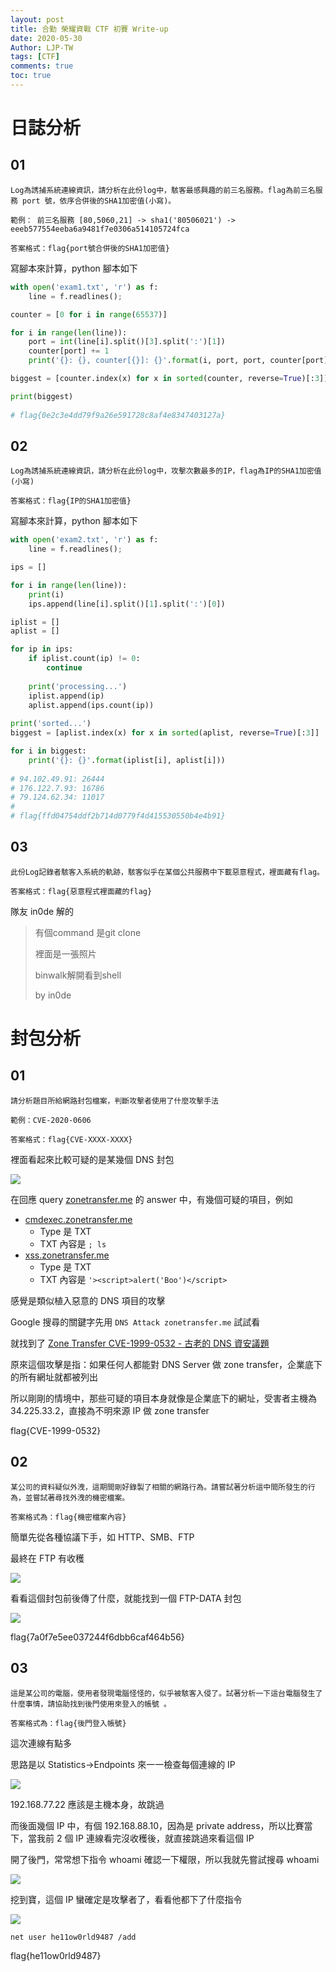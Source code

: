 ```yaml
---
layout: post
title: 合勤 榮耀資戰 CTF 初賽 Write-up
date: 2020-05-30
Author: LJP-TW
tags: [CTF]
comments: true
toc: true
---
```


# 日誌分析
## 01
```
Log為誘捕系統連線資訊，請分析在此份log中，駭客最感興趣的前三名服務。flag為前三名服務 port 號，依序合併後的SHA1加密值(小寫)。

範例： 前三名服務 [80,5060,21] -> sha1('80506021') -> eeeb577554eeba6a9481f7e0306a514105724fca

答案格式：flag{port號合併後的SHA1加密值}
```

寫腳本來計算，python 腳本如下
```python
with open('exam1.txt', 'r') as f:
    line = f.readlines();

counter = [0 for i in range(65537)]

for i in range(len(line)):
    port = int(line[i].split()[3].split(':')[1])
    counter[port] += 1
    print('{}: {}, counter[{}]: {}'.format(i, port, port, counter[port]))

biggest = [counter.index(x) for x in sorted(counter, reverse=True)[:3]]

print(biggest)
    
# flag{0e2c3e4dd79f9a26e591728c8af4e8347403127a}
```

## 02
```
Log為誘捕系統連線資訊，請分析在此份log中，攻擊次數最多的IP，flag為IP的SHA1加密值(小寫)

答案格式：flag{IP的SHA1加密值}
```
寫腳本來計算，python 腳本如下
```python
with open('exam2.txt', 'r') as f:
    line = f.readlines();

ips = []

for i in range(len(line)):
    print(i)
    ips.append(line[i].split()[1].split(':')[0])

iplist = []
aplist = []

for ip in ips:
    if iplist.count(ip) != 0:
        continue
    
    print('processing...')
    iplist.append(ip)
    aplist.append(ips.count(ip))
    
print('sorted...')
biggest = [aplist.index(x) for x in sorted(aplist, reverse=True)[:3]]

for i in biggest:
    print('{}: {}'.format(iplist[i], aplist[i]))
    
# 94.102.49.91: 26444
# 176.122.7.93: 16786
# 79.124.62.34: 11017
#
# flag{ffd04754ddf2b714d0779f4d415530550b4e4b91}
```

## 03
```
此份Log記錄者駭客入系統的軌跡，駭客似乎在某個公共服務中下載惡意程式，裡面藏有flag。

答案格式：flag{惡意程式裡面藏的flag}
```
隊友 in0de 解的

> 有個command 是git clone
>
> 裡面是一張照片
>
> binwalk解開看到shell
>
> by in0de

# 封包分析
## 01
```
請分析題目所給網路封包檔案，判斷攻擊者使用了什麼攻擊手法

範例：CVE-2020-0606

答案格式：flag{CVE-XXXX-XXXX}
```

裡面看起來比較可疑的是某幾個 DNS 封包

![](https://raw.githubusercontent.com/LJP-TW/CTF/master/zyxel-2020/img/packet01.png)

在回應 query [zonetransfer.me](#) 的 answer 中，有幾個可疑的項目，例如
- [cmdexec.zonetransfer.me](#)
    - Type 是 TXT
    - TXT 內容是 `; ls`
- [xss.zonetransfer.me](#)
    - Type 是 TXT
    - TXT 內容是 `'><script>alert('Boo')</script>`

感覺是類似植入惡意的 DNS 項目的攻擊

Google 搜尋的關鍵字先用 `DNS Attack zonetransfer.me` 試試看

就找到了 [Zone Transfer CVE-1999-0532 - 古老的 DNS 資安議題](https://devco.re/blog/2014/05/05/zone-transfer-CVE-1999-0532-an-old-dns-security-issue/)

原來這個攻擊是指：如果任何人都能對 DNS Server 做 zone transfer，企業底下的所有網址就都被列出

所以剛剛的情境中，那些可疑的項目本身就像是企業底下的網址，受害者主機為 34.225.33.2，直接為不明來源 IP 做 zone transfer

flag{CVE-1999-0532}

## 02
```
某公司的資料疑似外洩，這期間剛好錄製了相關的網路行為。請嘗試著分析這中間所發生的行為，並嘗試著尋找外洩的機密檔案。

答案格式為：flag{機密檔案內容}
```

簡單先從各種協議下手，如 HTTP、SMB、FTP

最終在 FTP 有收穫

![](https://raw.githubusercontent.com/LJP-TW/CTF/master/zyxel-2020/img/packet02.png)

看看這個封包前後傳了什麼，就能找到一個 FTP-DATA 封包

![](https://raw.githubusercontent.com/LJP-TW/CTF/master/zyxel-2020/img/packet02_2.png)

flag{7a0f7e5ee037244f6dbb6caf464b56}

## 03
```
這是某公司的電腦，使用者發現電腦怪怪的，似乎被駭客入侵了。試著分析一下這台電腦發生了什麼事情，請協助找到後門使用來登入的帳號 。

答案格式為：flag{後門登入帳號}
```

這次連線有點多

思路是以 Statistics->Endpoints 來一一檢查每個連線的 IP

![](https://raw.githubusercontent.com/LJP-TW/CTF/master/zyxel-2020/img/packet03.png)

192.168.77.22 應該是主機本身，故跳過

而後面幾個 IP 中，有個 192.168.88.10，因為是 private address，所以比賽當下，當我前 2 個 IP 連線看完沒收穫後，就直接跳過來看這個 IP

開了後門，常常想下指令 whoami 確認一下權限，所以我就先嘗試搜尋 whoami

![](https://raw.githubusercontent.com/LJP-TW/CTF/master/zyxel-2020/img/packet03_2.png)

挖到寶，這個 IP 蠻確定是攻擊者了，看看他都下了什麼指令

![](https://raw.githubusercontent.com/LJP-TW/CTF/master/zyxel-2020/img/packet03_3.png)

`net user he11ow0rld9487 /add`

flag{he11ow0rld9487}

